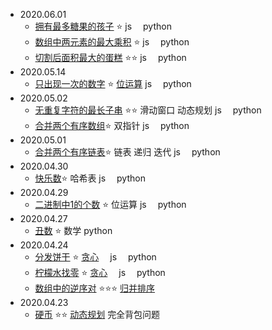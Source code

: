 * 2020.06.01
  * [拥有最多糖果的孩子](1431_拥有最多糖果的孩子.md) ⭐  js　 python
  * [数组中两元素的最大乘积](5424_数组中两元素的最大乘积.md) ⭐  js　 python
  * [切割后面积最大的蛋糕](5425_切割后面积最大的蛋糕.md) ⭐⭐  js　 python
* 2020.05.14
  * [只出现一次的数字](136_只出现一次的数字.md) ⭐ [位运算](../algorithm/BitManipulation.md) js　 python
* 2020.05.02
  *  [无重复字符的最长子串](3_无重复字符的最长子串.md) ⭐⭐ 滑动窗口 动态规划 js　 python
  *  [合并两个有序数组](88_合并两个有序数组.md)⭐ 双指针 js　 python
* 2020.05.01
  * [合并两个有序链表](/leetcode/21_合并两个有序链表.md)⭐ 链表 递归 迭代  js　 python
* 2020.04.30
  * [快乐数](/leetcode/202_快乐数.md)⭐ 哈希表  js　 python
* 2020.04.29
  * [二进制中1的个数](/leetcode/剑指offer/15_%20二进制中1的个数.md) ⭐ 位运算  js　 python
* 2020.04.27
  * [丑数](/leetcode/263_丑数.md) ⭐ 数学 python
* 2020.04.24
  * [分发饼干](/leetcode/455_分发饼干.md) ⭐ [贪心](/algorithm/Greedy.md) 　js　 python
  * [柠檬水找零](/leetcode/860_柠檬水找零.md) ⭐ [贪心](/algorithm/Greedy.md)  　js　 python
  * [数组中的逆序对](/leetcode/剑指offer/51_数组中的逆序对.md)  ⭐⭐⭐ [归并排序](/algorithm/MergeSort.md)
* 2020.04.23
  * [硬币](/leetcode/程序员面试金典/面试题08_11_硬币.md) ⭐⭐ [动态规划](/algorithm/Dynamicprogramming.md) 完全背包问题